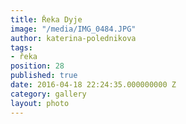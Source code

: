 ```yaml
---
title: Řeka Dyje
image: "/media/IMG_0484.JPG"
author: katerina-polednikova
tags:
- řeka
position: 28
published: true
date: 2016-04-18 22:24:35.000000000 Z
category: gallery
layout: photo
---
```

